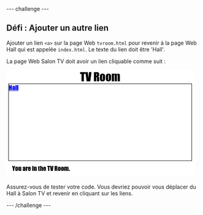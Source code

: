 --- challenge ---
## Défi : Ajouter un autre lien 

Ajouter un lien `<a>` sur la page Web `tvroom.html` pour revenir à la page Web Hall qui est appelée `index.html`. Le texte du lien doit être 'Hall'.

La page Web Salon TV doit avoir un lien cliquable comme suit :

![screenshot](images/rooms-hall-link.png)

Assurez-vous de tester votre code. Vous devriez pouvoir vous déplacer du Hall à Salon TV et revenir en cliquant sur les liens.  





--- /challenge ---
